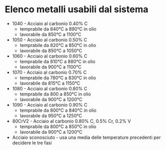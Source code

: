 # Elenco metalli usabili dal sistema

* 1040 - Acciaio al carbonio 0.40% C
    * temprabile da 840°C a 890°C in olio
    * lavorabile da 850°C a 1100°C
* 1050 - Acciaio al carbonio 0.50% C
    * temprabile da 820°C a 850°C in olio
    * lavorabile da 850°C a 1050°C
* 1060 - Acciaio al carbonio 0.60% C
    * temprabile da 810°C a 880°C in olio
    * lavorabile da 900°C a 1100°C
* 1070 - Acciaio al carbonio 0.70% C
    * temprabile da 780°C a 830°C in olio
    * lavorabile da 815°C a 1150°C
* 1080 - Acciaio al carbonio 0.80% C
    * temprabile da 800 a 850°C in olio
    * lavorabile da 900°C a 1200°C
* 1090 - Acciaio al carbonio 0.90% C
    * temprabile da 800°C a 840°C in olio
    * lavorabile da 950°C a 1250°C
* 80CrV2 - Acciaio al carbonio 0.80% C, 0.5% Cr, 0.2% V
    * temprabile da 800°C a 850°C in olio
    * lavorabile da 900°C a 1200°C
* Acciaio sconosciuto -  usa una media delle temperature precedenti per decidere le tre fasi
